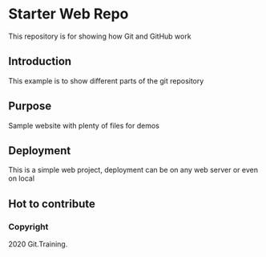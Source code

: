 # Starter Web Repo

This repository is for showing how Git and GitHub work

## Introduction

This example is to show different parts of the git repository

## Purpose

Sample website with plenty of files for demos

## Deployment

This is a simple web project, deployment can be on any web server or even on local

## Hot to contribute


### Copyright

2020 Git.Training.
